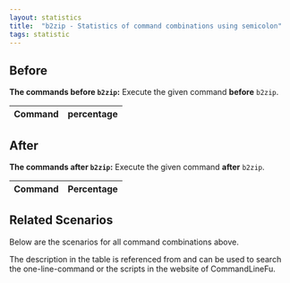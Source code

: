 ```yaml
---
layout: statistics
title:  "b2zip - Statistics of command combinations using semicolon"
tags: statistic
---
```


## Before

__The commands before `b2zip`:__  Execute the given command __before__ `b2zip`.

| Command | percentage |
|--------|--------|



## After

__The commands after `b2zip`:__ Execute the given command __after__ `b2zip`.

| Command | Percentage | 
|-------|--------|



## Related Scenarios

Below are the scenarios for all command combinations above.

The description in the table is referenced from and can be used to search the one-line-command or the scripts in the website of CommandLineFu.




